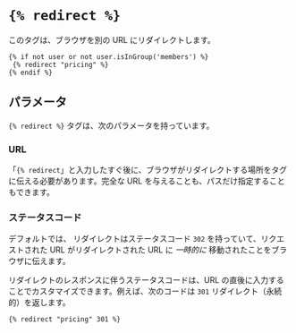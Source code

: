 # `{% redirect %}`

このタグは、ブラウザを別の URL にリダイレクトします。

```twig
{% if not user or not user.isInGroup('members') %}
 {% redirect "pricing" %}
{% endif %}
```

## パラメータ

`{% redirect %}` タグは、次のパラメータを持っています。

### URL

「`{% redirect`」と入力したすぐ後に、ブラウザがリダイレクトする場所をタグに伝える必要があります。完全な URL を与えることも、パスだけ指定することもできます。

### ステータスコード

デフォルトでは、 リダイレクトはステータスコード `302` を持っていて、リクエストされた URL がリダイレクトされた URL に _一時的に_ 移動されたことをブラウザに伝えます。

リダイレクトのレスポンスに伴うステータスコードは、URL の直後に入力することでカスタマイズできます。例えば、次のコードは `301` リダイレクト（永続的）を返します。

```twig
{% redirect "pricing" 301 %}
```

